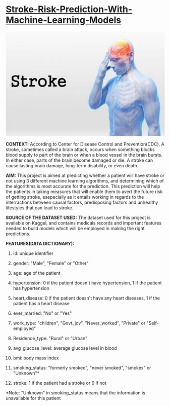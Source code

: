 # [Stroke-Risk-Prediction-With-Machine-Learning-Models](https://github.com/Nwuguru-Chidiebere-Sullivan/Stroke-Risk-Prediction-With-Machine-Learning-Models/blob/main/Stroke_Risk_Prediction_Project.ipynb)
![](/images/stroke.jpg)

**CONTEXT:**
According to Center for Disease Control and Prevention(CDC), A stroke, sometimes called a brain attack, occurs when something blocks blood supply to part of the brain or when a blood vessel in the brain bursts. In either case, parts of the brain become damaged or die. A stroke can cause lasting brain damage, long-term disability, or even death.

**AIM:**
This project is aimed at predicting whether a patient will have stroke or not using 3 different machine learning algorithms, and determining which of the algorithms is most accurate for the prediction. This prediction will help the patients in taking measures that will enable them to avert the future risk of getting stroke, esepecially as it entails working in regards to the interractions between causal factors, predisposing factors and unhealthy lifestyles that can lead to stroke.

**SOURCE OF THE DATASET USED:**
The dataset used for this project is available on Kaggel, and contains medicals records and important features needed to build models which will be employed in making the right predictions.

**FEATURES(DATA DICTIONARY):**
1) id: unique identifier

2) gender: "Male", "Female" or "Other"

3) age: age of the patient

4) hypertension: 0 if the patient doesn't have hypertension, 1 if the patient has hypertension

5) heart_disease: 0 if the patient doesn't have any heart diseases, 1 if the patient has a heart disease

6) ever_married: "No" or "Yes"

7) work_type: "children", "Govt_jov", "Never_worked", "Private" or "Self-employed"

8) Residence_type: "Rural" or "Urban"

9) avg_glucose_level: average glucose level in blood

10) bmi: body mass index

11) smoking_status: "formerly smoked", "never smoked", "smokes" or "Unknown"*

12) stroke: 1 if the patient had a stroke or 0 if not

*Note: "Unknown" in smoking_status means that the information is unavailable for this patient

